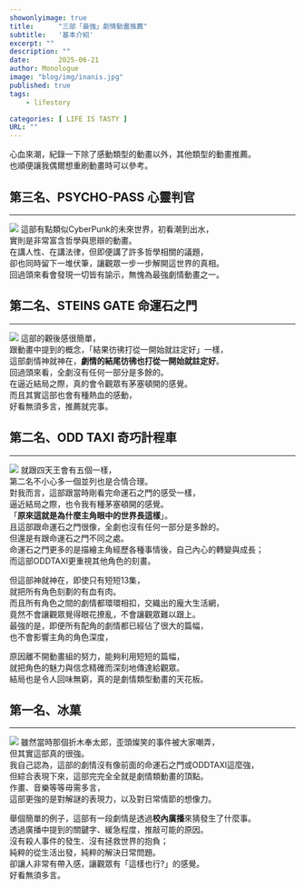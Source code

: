 ```yaml
---
showonlyimage: true
title:      "三部「最強」劇情動畫推薦"
subtitle:   '基本介紹'
excerpt: ""
description: ""
date:       2025-06-21
author: Monologue    
image: "blog/img/inanis.jpg"
published: true 
tags:
    - lifestory

categories: [ LIFE IS TASTY ]
URL: ""
---
```


心血來潮，紀錄一下除了感動類型的動畫以外，其他類型的動畫推薦。  
也順便讓我偶爾想重刷動畫時可以參考。  


## 第三名、PSYCHO-PASS 心靈判官
***
![](https://img.buzzfeed.com/buzzfeed-static/static/2023-06/22/4/asset/b83da7ca2c02/sub-buzz-2119-1687409213-1.jpg)
這部有點類似CyberPunk的未來世界，初看潮到出水，  
實則是非常富含哲學與思辯的動畫。  
在講人性、在講法律，但即便講了許多哲學相關的議題，  
卻也同時留下一堆伏筆，讓觀眾一步一步解開這世界的真相。  
回過頭來看會發現一切皆有諭示，無愧為最強劇情動畫之一。  
  
## 第二名、STEINS GATE 命運石之門
***
![](https://www.gamingtalker.it/wp-content/uploads/2022/08/steins-gate-banner.jpg)
這部的觀後感很簡單，  
跟動畫中提到的概念，「結果彷彿打從一開始就註定好」一樣，  
這部劇情神就神在，**劇情的結尾彷彿也打從一開始就註定好**。  
回過頭來看，全劇沒有任何一部分是多餘的。  
在逼近結局之際，真的會令觀眾有茅塞頓開的感覺。  
而且其實這部也會有種熱血的感動，  
好看無須多言，推薦就完事。  

## 第二名、ODD TAXI 奇巧計程車
***
![](https://images-na.ssl-images-amazon.com/images/I/81Zoj-wr3AS._RI_.jpg)
就跟四天王會有五個一樣，  
第二名不小心多一個並列也是合情合理。  
對我而言，這部跟當時剛看完命運石之門的感受一樣，  
逼近結局之際，也令我有種茅塞頓開的感覺。  
「**原來這就是為什麼主角眼中的世界長這樣**」。  
且這部跟命運石之門很像，全劇也沒有任何一部分是多餘的。  
但還是有跟命運石之門不同之處。  
命運石之門更多的是描繪主角經歷各種事情後，自己內心的轉變與成長；  
而這部ODDTAXI更重視其他角色的刻畫。  
  
但這部神就神在，即使只有短短13集，  
就把所有角色刻劃的有血有肉。  
而且所有角色之間的劇情都環環相扣，交織出的龐大生活網，  
竟然不會讓觀眾覺得眼花撩亂，不會讓觀眾難以跟上。  
最強的是，即便所有配角的劇情都已經佔了很大的篇幅，  
也不會影響主角的角色深度，  
  
原因離不開動畫組的努力，能夠利用短短的篇幅，  
就把角色的魅力與信念精確而深刻地傳達給觀眾。  
結局也是令人回味無窮，真的是劇情類型動畫的天花板。  
## 第一名、冰菓
***
![](https://wallpapercave.com/wp/wp6470707.jpg)
雖然當時那個折木奉太郎，歪頭燦笑的事件被大家嘲弄，  
但其實這部真的很強。  
我自己認為，這部的劇情沒有像前面的命運石之門或ODDTAXI這麼強，  
但綜合表現下來，這部完完全全就是劇情類動畫的頂點。  
作畫、音樂等等毋需多言，  
這部更強的是對解謎的表現力，以及對日常情節的想像力。  
  
舉個簡單的例子，這部有一段劇情是透過**校內廣播**來猜發生了什麼事。  
透過廣播中提到的關鍵字、緩急程度，推敲可能的原因。  
沒有殺人事件的發生、沒有拯救世界的抱負；  
純粹的從生活出發，純粹的解決日常問題。  
卻讓人非常有帶入感，讓觀眾有「這樣也行?」的感覺。  
好看無須多言。  

<!--more-->

